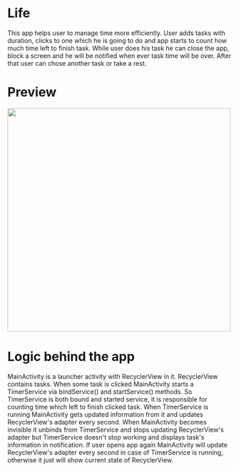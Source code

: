 # Life
This app helps user to manage time more efficiently. User adds tasks with duration, clicks to one which he is going to do and app starts to count how much time left to finish task. While user does his task he can close the app, block a screen and he will be notified when ever task time will be over. After that user can chose another task or take a rest.
# Preview

<img src="https://user-images.githubusercontent.com/52213479/137191487-72da7036-10d5-4435-82a2-26f30f0e3aaa.gif" height="500" />

# Logic behind the app

MainActivity is a launcher activity with RecyclerView in it. RecyclerView contains tasks. When some task is clicked MainActivity starts a TimerService via bindService() and startService() methods. So TimerService is both bound and started service, it is responsible for counting time which left to finish clicked task. When TimerService is running MainActivity gets updated information from it and updates RecyclerView's adapter every second. When MainActivity becomes invisible it unbinds from TimerService and stops updating RecyclerView's adapter but TimerService doesn't stop working and displays task's information in notification. If user opens app again MainActivity will update RecyclerView's adapter every second in case of TimerService is running, otherwise it just will show current state of RecyclerView. 











